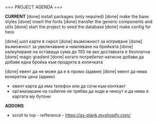 === PROJECT AGENDA ===

**CURRENT**
[done] install packages (only required)
[done] make the base styles
[done] insert the fonts
[done] transfer the generic components and utils
[done] start the project to seed the database
[done] make config for hero

[done] шоп карти в скрол
[done] възможност за изтриване
[done] възможност за увеличаване и намляване на бройката
[done] калкулиране на оставаща сума до 100 лв ако доставката е безплатна
[done] magic gradient
[done] когато потребител натисне добави да добавя една бройка към продукта в количката

[done] евент да не може да е в промо (админ)
[done] евент да няма конкретна цена (админ)
- евент карта да има телефон или да сочи към конткакт
- организиране на събитие не трябва да ходи в чекоут и да няма в картата му бутони

**ADDONS**
- scroll to top - refference - https://qx-plank.myshopify.com/